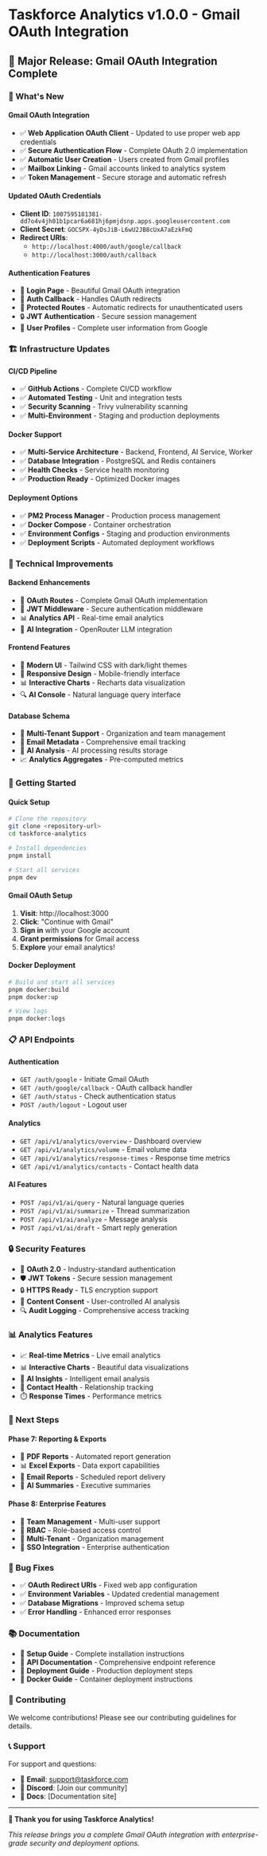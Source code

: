 # Taskforce Analytics v1.0.0 - Gmail OAuth Integration

## 🎉 Major Release: Gmail OAuth Integration Complete

### **🚀 What's New**

#### **Gmail OAuth Integration**
- ✅ **Web Application OAuth Client** - Updated to use proper web app credentials
- ✅ **Secure Authentication Flow** - Complete OAuth 2.0 implementation
- ✅ **Automatic User Creation** - Users created from Gmail profiles
- ✅ **Mailbox Linking** - Gmail accounts linked to analytics system
- ✅ **Token Management** - Secure storage and automatic refresh

#### **Updated OAuth Credentials**
- **Client ID**: `1007595181381-dd7o4v4jh01b1pcar6a681hj6pmjdsnp.apps.googleusercontent.com`
- **Client Secret**: `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`
- **Redirect URIs**: 
  - `http://localhost:4000/auth/google/callback`
  - `http://localhost:3000/auth/callback`

#### **Authentication Features**
- 🔐 **Login Page** - Beautiful Gmail OAuth integration
- 🔄 **Auth Callback** - Handles OAuth redirects
- 🎯 **Protected Routes** - Automatic redirects for unauthenticated users
- 🔒 **JWT Authentication** - Secure session management
- 👤 **User Profiles** - Complete user information from Google

### **🏗️ Infrastructure Updates**

#### **CI/CD Pipeline**
- ✅ **GitHub Actions** - Complete CI/CD workflow
- ✅ **Automated Testing** - Unit and integration tests
- ✅ **Security Scanning** - Trivy vulnerability scanning
- ✅ **Multi-Environment** - Staging and production deployments

#### **Docker Support**
- ✅ **Multi-Service Architecture** - Backend, Frontend, AI Service, Worker
- ✅ **Database Integration** - PostgreSQL and Redis containers
- ✅ **Health Checks** - Service health monitoring
- ✅ **Production Ready** - Optimized Docker images

#### **Deployment Options**
- ✅ **PM2 Process Manager** - Production process management
- ✅ **Docker Compose** - Container orchestration
- ✅ **Environment Configs** - Staging and production environments
- ✅ **Deployment Scripts** - Automated deployment workflows

### **🔧 Technical Improvements**

#### **Backend Enhancements**
- 🔄 **OAuth Routes** - Complete Gmail OAuth implementation
- 🔐 **JWT Middleware** - Secure authentication middleware
- 📊 **Analytics API** - Real-time email analytics
- 🤖 **AI Integration** - OpenRouter LLM integration

#### **Frontend Features**
- 🎨 **Modern UI** - Tailwind CSS with dark/light themes
- 📱 **Responsive Design** - Mobile-friendly interface
- 📊 **Interactive Charts** - Recharts data visualization
- 🔍 **AI Console** - Natural language query interface

#### **Database Schema**
- 👥 **Multi-Tenant Support** - Organization and team management
- 📧 **Email Metadata** - Comprehensive email tracking
- 🤖 **AI Analysis** - AI processing results storage
- 📈 **Analytics Aggregates** - Pre-computed metrics

### **🚀 Getting Started**

#### **Quick Setup**
```bash
# Clone the repository
git clone <repository-url>
cd taskforce-analytics

# Install dependencies
pnpm install

# Start all services
pnpm dev
```

#### **Gmail OAuth Setup**
1. **Visit**: http://localhost:3000
2. **Click**: "Continue with Gmail"
3. **Sign in** with your Google account
4. **Grant permissions** for Gmail access
5. **Explore** your email analytics!

#### **Docker Deployment**
```bash
# Build and start all services
pnpm docker:build
pnpm docker:up

# View logs
pnpm docker:logs
```

### **📋 API Endpoints**

#### **Authentication**
- `GET /auth/google` - Initiate Gmail OAuth
- `GET /auth/google/callback` - OAuth callback handler
- `GET /auth/status` - Check authentication status
- `POST /auth/logout` - Logout user

#### **Analytics**
- `GET /api/v1/analytics/overview` - Dashboard overview
- `GET /api/v1/analytics/volume` - Email volume data
- `GET /api/v1/analytics/response-times` - Response time metrics
- `GET /api/v1/analytics/contacts` - Contact health data

#### **AI Features**
- `POST /api/v1/ai/query` - Natural language queries
- `POST /api/v1/ai/summarize` - Thread summarization
- `POST /api/v1/ai/analyze` - Message analysis
- `POST /api/v1/ai/draft` - Smart reply generation

### **🔒 Security Features**

- 🔐 **OAuth 2.0** - Industry-standard authentication
- 🛡️ **JWT Tokens** - Secure session management
- 🔒 **HTTPS Ready** - TLS encryption support
- 🚫 **Content Consent** - User-controlled AI analysis
- 🔍 **Audit Logging** - Comprehensive access tracking

### **📊 Analytics Features**

- 📈 **Real-time Metrics** - Live email analytics
- 📊 **Interactive Charts** - Beautiful data visualizations
- 🤖 **AI Insights** - Intelligent email analysis
- 📧 **Contact Health** - Relationship tracking
- ⏱️ **Response Times** - Performance metrics

### **🎯 Next Steps**

#### **Phase 7: Reporting & Exports**
- 📄 **PDF Reports** - Automated report generation
- 📊 **Excel Exports** - Data export capabilities
- 📧 **Email Reports** - Scheduled report delivery
- 🤖 **AI Summaries** - Executive summaries

#### **Phase 8: Enterprise Features**
- 👥 **Team Management** - Multi-user support
- 🔐 **RBAC** - Role-based access control
- 🏢 **Multi-Tenant** - Organization management
- 🔗 **SSO Integration** - Enterprise authentication

### **🐛 Bug Fixes**

- ✅ **OAuth Redirect URIs** - Fixed web app configuration
- ✅ **Environment Variables** - Updated credential management
- ✅ **Database Migrations** - Improved schema setup
- ✅ **Error Handling** - Enhanced error responses

### **📚 Documentation**

- 📖 **Setup Guide** - Complete installation instructions
- 🔧 **API Documentation** - Comprehensive endpoint reference
- 🚀 **Deployment Guide** - Production deployment steps
- 🐳 **Docker Guide** - Container deployment instructions

### **🤝 Contributing**

We welcome contributions! Please see our contributing guidelines for details.

### **📞 Support**

For support and questions:
- 📧 **Email**: support@taskforce.com
- 💬 **Discord**: [Join our community]
- 📖 **Docs**: [Documentation site]

---

**🎉 Thank you for using Taskforce Analytics!**

*This release brings you a complete Gmail OAuth integration with enterprise-grade security and deployment options.*
